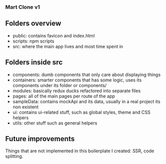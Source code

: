 ### Mart Clone v1

## Folders overview
- public: contains favicon and index.html
- scripts: npm scripts
- src: where the main app lives and most time spent in

## Folders inside src
- components: dumb components that only care about displaying things
- containers: smarter components that has some logic, uses its components under its folder or components/
- modules: basically redux ducks refactored into separate files
- pages: all of the main pages per route of the app
- sampleData: contains mockApi and its data, usually in a real project its non existent
- ui: contains ui-related stuff, such as global styles, theme and CSS helpers
- utils: other stuff such as general helpers

## Future improvements
Things that are not implemented in this boilerplate I created: SSR, code splitting.
